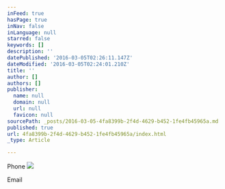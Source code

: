```yaml
---
inFeed: true
hasPage: true
inNav: false
inLanguage: null
starred: false
keywords: []
description: ''
datePublished: '2016-03-05T02:26:11.147Z'
dateModified: '2016-03-05T02:24:01.210Z'
title: ''
author: []
authors: []
publisher:
  name: null
  domain: null
  url: null
  favicon: null
sourcePath: _posts/2016-03-05-4fa8399b-2f4d-4629-b452-1fe4fb45965a.md
published: true
url: 4fa8399b-2f4d-4629-b452-1fe4fb45965a/index.html
_type: Article

---
```

Phone
![](https://the-grid-user-content.s3-us-west-2.amazonaws.com/def67b66-3e66-4ccd-9592-0dd42297a5f9.jpg)

Email